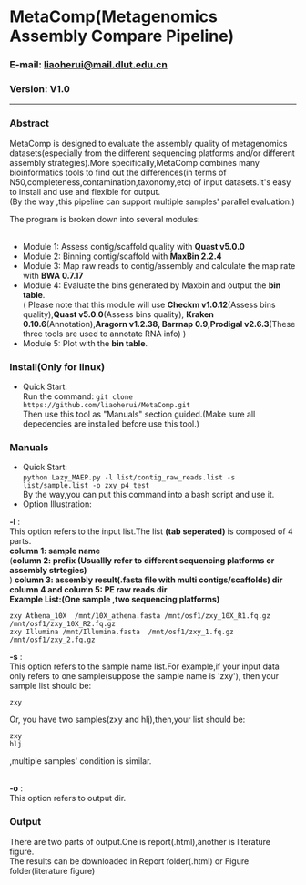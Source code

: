 MetaComp(Metagenomics Assembly Compare Pipeline)
==============


### E-mail: liaoherui@mail.dlut.edu.cn
### Version: V1.0

--------------

### Abstract
MetaComp  is designed to evaluate the assembly quality of metagenomics datasets(especially from the different sequencing platforms and/or different assembly strategies).More specifically,MetaComp combines many bioinformatics tools to find out the differences(in terms of N50,completeness,contamination,taxonomy,etc) of input datasets.It's easy to install and use and flexible for output.<BR/>
(By the way ,this pipeline can support multiple samples' parallel evaluation.)

The program is broken down into several modules:<BR/><BR/>

* Module 1: Assess contig/scaffold quality with **Quast v5.0.0**
* Module 2: Binning contig/scaffold with **MaxBin 2.2.4**
* Module 3: Map raw reads to contig/assembly and calculate the map rate with **BWA 0.7.17**
* Module 4: Evaluate the bins generated by Maxbin and output the **bin table**.<BR/>
  ( Please note that this module will use **Checkm v1.0.12**(Assess bins quality),**Quast v5.0.0**(Assess bins quality), **Kraken 0.10.6**(Annotation),**Aragorn v1.2.38, Barrnap 0.9,Prodigal v2.6.3**(These three tools are used to annotate RNA info) )
* Module 5: Plot with the **bin table**.
### Install(Only for linux)
* Quick Start:<BR/>
  Run the command:
  `git clone https://github.com/liaoherui/MetaComp.git`<BR/>
  Then use this tool as "Manuals" section guided.(Make sure all depedencies are installed before use this tool.)

### Manuals
* Quick Start:<BR/>
  `python Lazy_MAEP.py -l list/contig_raw_reads.list -s list/sample.list -o zxy_p4_test `<BR/>
  By the way,you can put this command into a bash script and use it.
* Option Illustration:<BR/>

**-l** : <BR/>
This option refers to the input list.The list **(tab seperated)** is composed of 4 parts.<BR/>
**column 1: sample name**<BR/>
(**column 2: prefix (Usuallly refer to different sequencing platforms or assembly strtegies)**<BR/>)
**column 3: assembly result(.fasta file with multi contigs/scaffolds) dir**<BR/>
**column 4 and column 5: PE raw reads dir**<BR/>
**Example List:(One sample ,two sequencing platforms)** <BR/>
 ```
 zxy Athena_10X  /mnt/10X_athena.fasta /mnt/osf1/zxy_10X_R1.fq.gz  /mnt/osf1/zxy_10X_R2.fq.gz 
 zxy Illumina /mnt/Illumina.fasta  /mnt/osf1/zxy_1.fq.gz /mnt/osf1/zxy_2.fq.gz
 ```
  **-s** : <BR/>
 This option refers to the sample name list.For example,if your input data only refers to one sample(suppose the sample name is 'zxy'), then your sample list should be:<BR/>
 ```
 zxy
 ```
 Or, you have two samples(zxy and hlj),then,your list should be:<BR/>
 ```
 zxy
 hlj
 ```
,multiple samples' condition is similar.<BR/><BR/>

  **-o** : <BR/>
  This option refers to output dir.
 
 


### Output
There are two parts of output.One is report(.html),another is literature figure.<BR/>
The results can be downloaded in  Report folder(.html) or Figure  folder(literature figure) 



